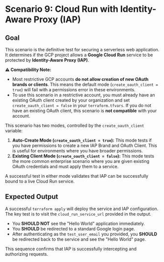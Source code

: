 # Scenario 9: Cloud Run with Identity-Aware Proxy (IAP)

## Goal
This scenario is the definitive test for securing a serverless web application. It determines if the GCP project allows a **Google Cloud Run** service to be protected by **Identity-Aware Proxy (IAP)**.

**⚠️ Compatibility Note:**

- Most restrictive GCP accounts **do not allow creation of new OAuth brands or clients**. This means the default mode (`create_oauth_client = true`) will fail with a permissions error in these environments.
- To use this scenario in a restrictive account, you must already have an existing OAuth client created by your organization and set `create_oauth_client = false` in your `terraform.tfvars`. If you do not have an existing OAuth client, this scenario is **not compatible** with your account.

This scenario has two modes, controlled by the `create_oauth_client` variable:

1.  **Auto-Create Mode (`create_oauth_client = true`):** This mode tests if you have permissions to create a new IAP Brand and OAuth Client. This is useful for environments where you have broader permissions.
2.  **Existing Client Mode (`create_oauth_client = false`):** This mode tests the more common enterprise scenario where you are given existing OAuth credentials and must apply them to a service.

A successful test in either mode validates that IAP can be successfully bound to a live Cloud Run service.

## Expected Output
A successful `terraform apply` will deploy the service and IAP configuration. The key test is to visit the `cloud_run_service_url` provided in the output.

*   You **SHOULD NOT** see the "Hello World" application immediately.
*   You **SHOULD** be redirected to a standard Google login page.
*   After authenticating as the `test_user_email` you provided, you **SHOULD** be redirected back to the service and see the "Hello World" page.

This sequence confirms that IAP is successfully intercepting and authorizing requests.
